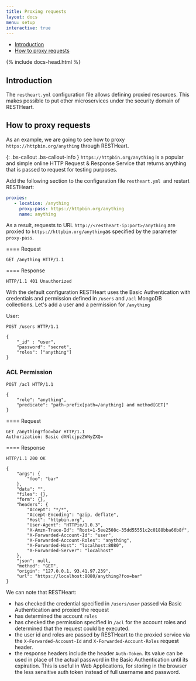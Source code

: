 ```yaml
---
title: Proxing requests
layout: docs
menu: setup
interactive: true
---
```


<div markdown="1" class="d-none d-xl-block col-xl-2 order-last bd-toc">

* [Introduction](#introduction)
* [How to proxy requests](#how-to-proxy-requests)

</div>
<div markdown="1" class="col-12 col-md-9 col-xl-8 py-md-3 bd-content pt-0">

{% include docs-head.html %}

## Introduction

The `restheart.yml` configuration file allows defining proxied resources. This makes possible to put other microservices under the security domain of RESTHeart.

## How to proxy requests

As an example, we are going to see how to proxy `https://httpbin.org/anything` through RESTHeart.

{: .bs-callout .bs-callout-info }
`https://httpbin.org/anything` is a popular and simple online HTTP Request & Response Service that returns anything that is passed to request for testing purposes.

Add the following section to the configuration file `restheart.yml `and restart RESTHeart:

```yml
proxies:
   - location: /anything
     proxy-pass: https://httpbin.org/anything
     name: anything
```

As a result, requests to URL `http://<restheart-ip:port>/anything` are proxied to `https://httpbin.org/anything`as specified by the parameter `proxy-pass`.

==== Request
```http
GET /anything HTTP/1.1
```

==== Response
```http
HTTP/1.1 401 Unauthorized
```

With the default configuration RESTHeart uses the Basic Authentication with credentials and permission defined in `/users` and `/acl` MongoDB collections. Let's add a user and a permission for `/anything`

User:

```http
POST /users HTTP/1.1

{
    "_id" : "user",
    "password": "secret",
    "roles": ["anything"]
}
```

### ACL Permission

```http
POST /acl HTTP/1.1

{
    "role": "anything",
    "predicate": "path-prefix[path=/anything] and method[GET]"
}
```

==== Request
```http
GET /anything?foo=bar HTTP/1.1
Authorization: Basic dXNlcjpzZWNyZXQ=
```

==== Response
```http
HTTP/1.1 200 OK

{
    "args": {
        "foo": "bar"
    },
    "data": "",
    "files": {},
    "form": {},
    "headers": {
        "Accept": "*/*",
        "Accept-Encoding": "gzip, deflate",
        "Host": "httpbin.org",
        "User-Agent": "HTTPie/1.0.3",
        "X-Amzn-Trace-Id": "Root=1-5ee2508c-35dd55551c2c0188bba66b8f",
        "X-Forwarded-Account-Id": "user",
        "X-Forwarded-Account-Roles": "anything",
        "X-Forwarded-Host": "localhost:8080",
        "X-Forwarded-Server": "localhost"
    },
    "json": null,
    "method": "GET",
    "origin": "127.0.0.1, 93.41.97.239",
    "url": "https://localhost:8080/anything?foo=bar"
}
```
We can note that RESTHeart:

-   has checked the credential specified in `/users/user` passed via Basic Authentication and proxied the request
-   has determined the account `roles`
-   has checked the permission specified in `/acl` for the account roles and determined that the request could be executed.
- the user id and roles are passed by RESTHeart to the proxied service via the `X-Forwarded-Account-Id` and `X-Forwarded-Account-Roles` request header.
-   the response headers include the header `Auth-Token`. Its value can be used in place of the actual password in the Basic Authentication until its expiration. This is useful in Web Applications, for storing in the browser the less sensitive auth token instead of full username and password.
